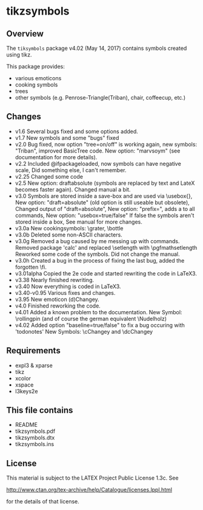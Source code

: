 tikzsymbols
===========

Overview
--------

The `tiksymbols` package v4.02 (May 14, 2017) contains symbols created using tikz.

This package provides: 
 * various emoticons
 * cooking symbols
 * trees
 * other symbols (e.g. Penrose-Triangle(Triban), chair, coffeecup, etc.)

Changes
-------
* v1.6		Several bugs fixed and some options added.
* v1.7		New symbols and some "bugs" fixed
* v2.0		Bug fixed, now option "tree=on/off" is working again, 
		new symbols: "Triban", improved BasicTree code.
		New option: "marvsoym" (see documentation for more details).
* v2.2		Included \@ifpackageloaded, now symbols can have negative scale,
		Did something else, I can't remember.
* v2.25		Changed some code
* v2.5		New option: draftabsolute (symbols are replaced by text and LateX
		becomes faster again). Changed manual a bit. 
* v3.0		Symbols are stored inside a save-box and are used via \usebox{}, 
		New option: "draft=absolute" (old option is still useable but obsolete),
		Changed output of "draft=absolute",
		New option: "prefix=<prefix>", adds a <prefix> to all commands,
		New option: "usebox=true/false" If false the symbols aren't stored inside a box,
		See manual for more changes.
* v3.0a		New cookingsymbols: \grater, \bottle
* v3.0b		Deleted some non-ASCII characters.
* v3.0g		Removed a bug caused by me messing up with commands.
		Removed package 'calc' and replaced \setlength with \pgfmathsetlength
		Reworked some code of the symbols.
		Did not change the manual.
* v3.0h		Created a bug in the process of fixing the last bug,
		added the forgotten \fi.
* v3.01alpha	Copied the 2e code and started rewriting the code
		in LaTeX3.
* v3.38		Nearly finished rewriting.
* v3.40		Now everything is coded in LaTeX3.
* v3.40-v0.95	Various fixes and changes.
* v3.95		New emoticon \(d)Changey.
* v4.0		Finished reworking the code.
* v4.01		Added a known problem to the documentation.
            	New Symbol: \rollingpin (and of course the german equivalent \Nudelholz)
* v4.02     Added option "baseline=true/false" to fix a bug occuring with 'todonotes'
            New Symbols: \cChangey and \dcChangey
            

Requirements 
------------

 * expl3 & xparse
 * tikz
 * xcolor
 * xspace
 * l3keys2e


This file contains
------------------

 * README
 * tikzsymbols.pdf
 * tikzsymbols.dtx
 * tikzsymbols.ins

License
-------
This ma­te­rial is sub­ject to the LATEX Project Public Li­cense 1.3c. See

  http://www.ctan.org/tex-archive/help/Catalogue/licenses.lppl.html

for the details of that license.

